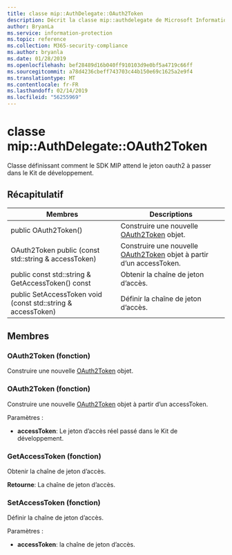 ```yaml
---
title: classe mip::AuthDelegate::OAuth2Token
description: Décrit la classe mip::authdelegate de Microsoft Information Protection (MIP) SDK.
author: BryanLa
ms.service: information-protection
ms.topic: reference
ms.collection: M365-security-compliance
ms.author: bryanla
ms.date: 01/28/2019
ms.openlocfilehash: bef28489d16b040ff910103d9e0bf5a4719c66ff
ms.sourcegitcommit: a78d4236cbeff743703c44b150e69c1625a2e9f4
ms.translationtype: MT
ms.contentlocale: fr-FR
ms.lasthandoff: 02/14/2019
ms.locfileid: "56255969"
---
```

# <a name="class-mipauthdelegateoauth2token"></a>classe mip::AuthDelegate::OAuth2Token 
Classe définissant comment le SDK MIP attend le jeton oauth2 à passer dans le Kit de développement.
  
## <a name="summary"></a>Récapitulatif
 Membres                        | Descriptions                                
--------------------------------|---------------------------------------------
public OAuth2Token()  |  Construire une nouvelle [OAuth2Token](class_mip_authdelegate_oauth2token.md) objet.
OAuth2Token public (const std::string & accessToken)  |  Construire une nouvelle [OAuth2Token](class_mip_authdelegate_oauth2token.md) objet à partir d’un accessToken.
public const std::string & GetAccessToken() const  |  Obtenir la chaîne de jeton d’accès.
public SetAccessToken void (const std::string & accessToken)  |  Définir la chaîne de jeton d’accès.
  
## <a name="members"></a>Membres
  
### <a name="oauth2token-function"></a>OAuth2Token (fonction)
Construire une nouvelle [OAuth2Token](class_mip_authdelegate_oauth2token.md) objet.
  
### <a name="oauth2token-function"></a>OAuth2Token (fonction)
Construire une nouvelle [OAuth2Token](class_mip_authdelegate_oauth2token.md) objet à partir d’un accessToken.

Paramètres :  
* **accessToken**: Le jeton d’accès réel passé dans le Kit de développement.


  
### <a name="getaccesstoken-function"></a>GetAccessToken (fonction)
Obtenir la chaîne de jeton d’accès.

  
**Retourne**: La chaîne de jeton d’accès.
  
### <a name="setaccesstoken-function"></a>SetAccessToken (fonction)
Définir la chaîne de jeton d’accès.

Paramètres :  
* **accessToken**: la chaîne de jeton d’accès.

